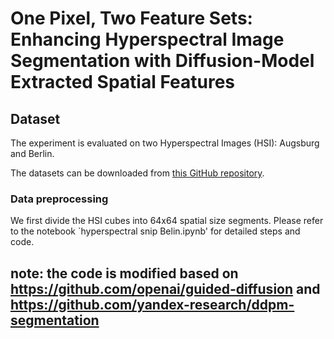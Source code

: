 
# One Pixel, Two Feature Sets: Enhancing Hyperspectral Image Segmentation with Diffusion-Model Extracted Spatial Features


## Dataset

The experiment is evaluated on two Hyperspectral Images (HSI): Augsburg and Berlin. 

The datasets can be downloaded from [this GitHub repository](https://github.com/danfenghong/ISPRS_S2FL).

### Data preprocessing 
We first divide the HSI cubes into 64x64 spatial size segments. Please refer to the notebook `hyperspectral snip Belin.ipynb' for detailed steps and code.



## note: the code is modified based on https://github.com/openai/guided-diffusion and https://github.com/yandex-research/ddpm-segmentation

